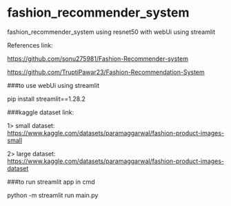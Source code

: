 # fashion_recommender_system
fashion_recommender_system using resnet50 with webUi using streamlit

References link:

https://github.com/sonu275981/Fashion-Recommender-system

https://github.com/TruptiPawar23/Fashion-Recommendation-System


###to use webUi using streamlit

pip install streamlit==1.28.2


###kaggle dataset link:

1> small dataset:   https://www.kaggle.com/datasets/paramaggarwal/fashion-product-images-small

2> large dataset:   https://www.kaggle.com/datasets/paramaggarwal/fashion-product-images-dataset



###to run streamlit app in cmd

python -m streamlit run main.py
